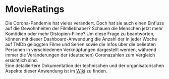 # MovieRatings
Die Corona-Pandemie hat vieles verändert. Doch hat sie auch einen Einfluss auf die Gewohnheiten der Filmliebhaber? Schauen die Menschen jetzt mehr Komödien oder mehr Distopien-Filme? 
Um diese Frage zu beantworten, können mit dieser Dashboard-Anwendung die Anzahl der in jeder Woche auf TMDb geloggten Filme und Serien sowie die Infos über die beliebten Personen in verschiedenen Verknüpfungen dargestellt werden, während immer die Veränderungen der (deutschen) Coronazahlen zum Vergleich ersichtlich sind.  
Eine detailiertere Dokumentation der technischen und der organisatorischen Aspekte dieser Anwendung ist im [Wiki](https://github.com/TimoSto/MovieRatings/wiki) zu finden.
